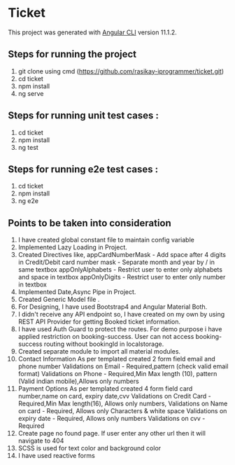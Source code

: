 # Ticket

This project was generated with [Angular CLI](https://github.com/angular/angular-cli) version 11.1.2.


## Steps for running the project 

1. git clone using cmd (https://github.com/rasikay-iprogrammer/ticket.git)
2. cd ticket
3. npm install
4. ng serve


## Steps for running unit test cases : 

1. cd ticket
2. npm install
3. ng test

## Steps for running e2e test cases : 

1. cd ticket
2. npm install
3. ng e2e

## Points to be taken into consideration 
1. I have created global constant file to maintain config variable
2. Implemented Lazy Loading in Project.
3. Created Directives like,
     appCardNumberMask  - Add space after 4 digits in Credit/Debit card number
     mask               - Separate month and year by / in same textbox
     appOnlyAlphabets   - Restrict user to enter only alphabets and space in textbox
     appOnlyDigits      - Restrict user to enter only number in textbox
4. Implemented Date,Async Pipe in Project.
5. Created Generic Model file .
6. For Designing, I have used Bootstrap4 and Angular Material Both.
7. I didn't receive any API endpoint so, I have created on my own by using  REST API Provider 
  for getting Booked ticket information.
8. I have used Auth Guard to protect the routes.
     For demo purpose i have applied restriction on booking-success. 
     User can not access booking-success routing without bookingId in localstorage.
9. Created separate module to import all material modules.
9. Contact Information
     As per templated created 2 form field email and phone number
     Validations on Email - Required,pattern (check valid email format)
     Validations on Phone - Required,Min Max length (10), pattern (Valid indian mobile),Allows only numbers
9. Payment Options
     As per templated created 4 form field card number,name on card, expiry date,cvv
     Validations on Credit Card - Required,Min Max length(16), Allows only numbers,
     Validations on Name on card - Required, Allows only Characters & white space
     Validations on expiry date  - Required, Allows only numbers
     Validations on cvv          - Required
10. Create page no found page. If user enter any other url then it will navigate to 404
11. SCSS is used for text color and background color
12. I have used reactive forms
